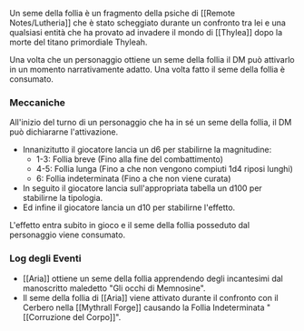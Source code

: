 Un seme della follia è un fragmento della psiche di [[Remote Notes/Lutheria]] che è stato scheggiato durante un confronto tra lei e una qualsiasi entità che ha provato ad invadere il mondo di [[Thylea]] dopo la morte del titano primordiale Thyleah.

Una volta che un personaggio ottiene un seme della follia il DM può attivarlo in un momento narrativamente adatto. Una volta fatto il seme della follia è consumato.

### Meccaniche
All'inizio del turno di un personaggio che ha in sé un seme della follia, il DM può dichiararne l'attivazione.

- Innanizitutto il giocatore lancia un d6 per stabilirne la magnitudine:
	- 1-3: Follia breve (Fino alla fine del combattimento)
	- 4-5: Follia lunga (Fino a che non vengono compiuti 1d4 riposi lunghi)
	- 6: Follia indeterminata (Fino a che non viene curata)
- In seguito il giocatore lancia sull'appropriata tabella un d100 per stabilirne la tipologia.
- Ed infine il giocatore lancia un d10 per stabilirne l'effetto.

L'effetto entra subito in gioco e il seme della follia posseduto dal personaggio viene consumato.

### Log degli Eventi
- [[Aria]] ottiene un seme della follia apprendendo degli incantesimi dal manoscritto maledetto "Gli occhi di Memnosine".
- Il seme della follia di [[Aria]] viene attivato durante il confronto con il Cerbero nella [[Mythrall Forge]] causando la Follia Indeterminata "[[Corruzione del Corpo]]".
